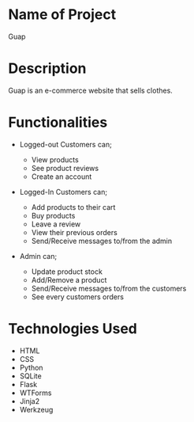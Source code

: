 # Name of Project
Guap

# Description
Guap is an e-commerce website that sells clothes.

# Functionalities
* Logged-out Customers can;
  * View products
  * See product reviews
  * Create an account
 
* Logged-In Customers can;
  * Add products to their cart
  * Buy products
  * Leave a review
  * View their previous orders
  * Send/Receive messages to/from the admin

* Admin can;
  * Update product stock
  * Add/Remove a product
  * Send/Receive messages to/from the customers
  * See every customers orders

# Technologies Used
* HTML
* CSS
* Python
* SQLite
* Flask
* WTForms
* Jinja2
* Werkzeug
